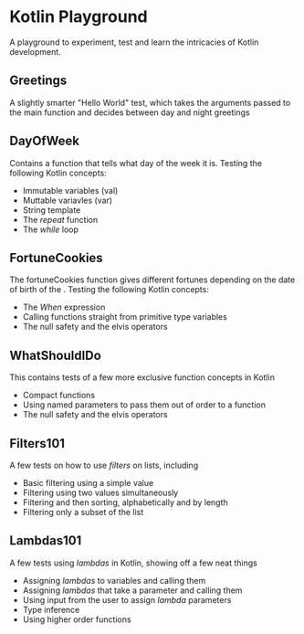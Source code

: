 # Kotlin Playground
A playground to experiment, test and learn the intricacies of Kotlin development.

## Greetings
A slightly smarter "Hello World" test, which takes the arguments passed to the main function and decides between day and night greetings

## DayOfWeek
Contains a function that tells what day of the week it is. Testing the following Kotlin concepts:

* Immutable variables (val)
* Muttable variavles (var)
* String template
* The *repeat* function
* The *while* loop

## FortuneCookies

The fortuneCookies function gives different fortunes depending on the date of birth of the . Testing the following Kotlin concepts:
* The *When* expression 
* Calling functions straight from primitive type variables
* The null safety and the elvis operators

## WhatShouldIDo

This contains tests of a few more exclusive function concepts in Kotlin

* Compact functions
* Using named parameters to pass them out of order to a function
* The null safety and the elvis operators

## Filters101

A few tests on how to use *filters* on lists, including

* Basic filtering using a simple value
* Filtering using two values simultaneously
* Filtering and then sorting, alphabetically and by length
* Filtering only a subset of the list

## Lambdas101

A few tests using *lambdas* in Kotlin, showing off a few neat things

* Assigning *lambdas* to variables and calling them
* Assigning *lambdas* that take a parameter and calling them
* Using input from the user to assign *lambda* parameters
* Type inference
* Using higher order functions
